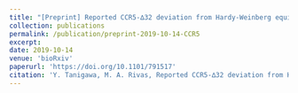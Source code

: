 ```yaml
---
title: "[Preprint] Reported CCR5-∆32 deviation from Hardy-Weinberg equilibrium is explained by poor genotyping of rs62625034"
collection: publications
permalink: /publication/preprint-2019-10-14-CCR5
excerpt:
date: 2019-10-14
venue: 'bioRxiv'
paperurl: 'https://doi.org/10.1101/791517'
citation: 'Y. Tanigawa, M. A. Rivas, Reported CCR5-∆32 deviation from Hardy-Weinberg equilibrium is explained by poor genotyping of rs62625034. bioRxiv, 791517 (2019).'
---
```

<!-- ispublishedpreprint: "True" -->
